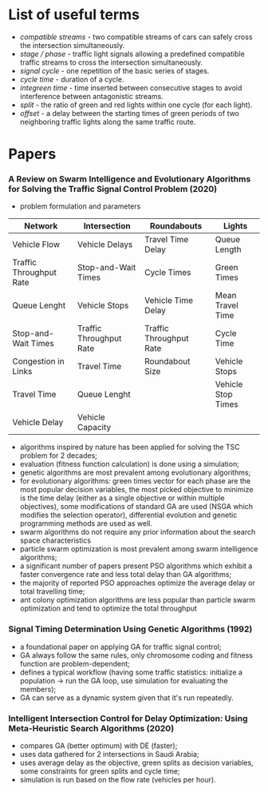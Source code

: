 # List of useful terms
- *compatible streams* - two compatible streams of cars can safely cross the intersection simultaneously.
- *stage / phase* - traffic light signals allowing a predefined compatible traffic streams to cross the intersection simultaneously.
- *signal cycle* - one repetition of the basic series of stages.
- *cycle time* - duration of a cycle.
- *integreen time* - time inserted between consecutive stages to avoid interference between antagonistic streams.
- *split* - the ratio of green and red lights within one cycle (for each light).
- *offset* - a delay between the starting times of green periods of two neighboring traffic lights along the same traffic route.

# Papers
### A Review on Swarm Intelligence and Evolutionary Algorithms for Solving the Traffic Signal Control Problem (2020)
* problem formulation and parameters

| **Network**             | **Intersection**        | **Roundabouts**         | **Lights**         |
|-------------------------|-------------------------|-------------------------|--------------------|
| Vehicle Flow            | Vehicle Delays          | Travel Time Delay       | Queue Length       |
| Traffic Throughput Rate | Stop-and-Wait Times     | Cycle Times             | Green Times        |
| Queue Lenght            | Vehicle Stops           | Vehicle Time Delay      | Mean Travel Time   |
| Stop-and-Wait Times     | Traffic Throughput Rate | Traffic Throughput Rate | Cycle Time         |
| Congestion in Links     | Travel Time             | Roundabout Size         | Vehicle Stops      |
| Travel Time             | Queue Lenght            |                         | Vehicle Stop Times |
| Vehicle Delay           | Vehicle Capacity        |                         |                    |

* algorithms inspired by nature has been applied for solving the TSC problem for 2 decades;
* evaluation (fitness function calculation) is done using a simulation;
* genetic algorithms are most prevalent among evolutionary algorithms;
* for evolutionary algorithms: green times vector for each phase are the most popular decision variables, the most picked objective to minimize is the time delay (either as a single objective or within multiple objectives), some modifications of standard GA are used (NSGA which modifies the selection operator), differential evolution and genetic programming methods are used as well.
* swarm algorithms do not require any prior information about the search space characteristics
* particle swarm optimization is most prevalent among swarm intelligence algorithms;
* a significant number of papers present PSO algorithms which exhibit a faster convergence rate and less total delay than GA algorithms;
* the majority of reported PSO approaches optimize the average delay or total travelling time;
* ant colony optimization algorithms are less popular than particle swarm optimization and tend to optimize the total throughput

### Signal Timing Determination Using Genetic Algorithms (1992)
* a foundational paper on applying GA for traffic signal control;
* GA always follow the same rules, only chromosome coding and fitness function are problem-dependent;
* defines a typical workflow (having some traffic statistics: initialize a population -> run the GA loop, use simulation for evaluating the members);
* GA can serve as a dynamic system given that it's run repeatedly.

### Intelligent Intersection Control for Delay Optimization: Using Meta-Heuristic Search Algorithms (2020)
* compares GA (better optimum) with DE (faster);
* uses data gathered for 2 intersections in Saudi Arabia;
* uses average delay as the objective, green splits as decision variables, some constraints for green splits and cycle time;
* simulation is run based on the flow rate (vehicles per hour).
